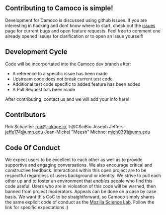 Contributing to Camoco is simple!
-------------------------------------
Development for Camoco is discussed using github issues. 
If you are interesting in hacking and dont know where to start, check out the
[issues](https://github.com/schae234/Camoco/issues) page for current bugs
and open feature requests. Feel free to comment one already opened issues for
clarification or to open an issue yourself! 

Development Cycle
-----------------
Code will be incorportated into the Camoco dev branch after:
- A reference to a specific issue has been made
- Upstream code does not break current test code
- Additional test code specific to added feature has been added
- A Pull Request has been made

After contributing, contact us and we will add your info here!

Contributors
------------
Rob Schaefer: rob@linkage.io, t:@CSciBio
Joseph Jeffers: jeffe174@umn.edu
Jean-Michel "Meesh" Michno: mich0391@umn.edu 


Code Of Conduct
---------------
We expect users to be excellent to each other as well as to provide supportive 
and engaging conversations. We also encourage critical and constructive feedback.
Interactions within this open project are to be respectful regardless of users
background or identity. We strive to pull each other up and to foster an 
environment that *enables* people who find this code useful. Users who are in 
violoation of this code will be warned, then banned from project moderators.
Appeals can be done on a case by case basis. We want this CoC to be straightforward,
so Camoco simply shares the same explicit code of conduct as the 
[Mozilla Science Lab](https://www.mozillascience.org/code-of-conduct). 
Follow the link for specific expectations :) 
